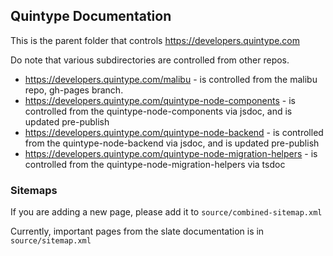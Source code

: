 ## Quintype Documentation

This is the parent folder that controls https://developers.quintype.com

Do note that various subdirectories are controlled from other repos.

* https://developers.quintype.com/malibu - is controlled from the malibu repo, gh-pages branch.
* https://developers.quintype.com/quintype-node-components - is controlled from the quintype-node-components via jsdoc, and is updated pre-publish
* https://developers.quintype.com/quintype-node-backend - is controlled from the quintype-node-backend via jsdoc, and is updated pre-publish
* https://developers.quintype.com/quintype-node-migration-helpers - is controlled from the quintype-node-migration-helpers via tsdoc

### Sitemaps

If you are adding a new page, please add it to `source/combined-sitemap.xml`

Currently, important pages from the slate documentation is in `source/sitemap.xml`
